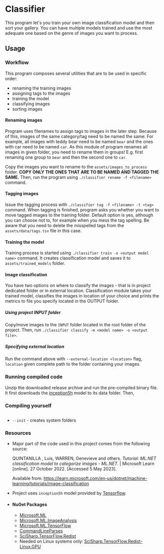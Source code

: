 # Classifier

This program let's you train your own image classification model and then sort your gallery.
You can have multiple models trained and use the most adequate one based on the genre of images you want to process.


## Usage

### Workflow

This program composes several utilities that are to be used in specific order:

- renaming the training images
- assigning tags to the images
- training the model
- classifying images
- sorting images

#### Renaming images

Program uses filenames to assign tags to images in the later step. Because of this, images of the same category/tag need to be named the same.
For example, all images with teddy bear need to be named `bear` and the ones with car need to be named `car`.
As this module of program renames all images in given folder, you need to rename them in groups! E.g. first renaming one group to `bear` and then the second one to `car`.

Copy the images you want to rename to the `assets/images_to_process` folder. **COPY ONLY THE ONES THAT ARE TO BE NAMED AND TAGGED THE SAME.**
Then, run the program using `./classifier rename -f <filename>` command.

#### Tagging images

Issue the tagging process with `./classifier tag -f <filename> -t <tag>` command. When tagging is finished, program asks you whether you want to move tagged
images to the training folder. Default option is yes, although you can choose not to, for example when you mess the tag spelling. Be aware that you need to delete
the misspelled tags from the `assets/data/tags.tsv` file in this case.

#### Training the model

Training process is started using `./classifier train -o <output model name>` command. It creates classification model and saves it to `assets/trained_models` folder.

#### Image classification 

You have two options on where to classify the images - that is in project dedicated folder or in external location.
Classification module takes your trained model, classifies the images in location of your choice and prints the metrics to file you specify located in
the OUTPUT folder.

##### Using project INPUT folder
Copy/move images to the `INPUT` folder located in the root folder of the project. Then, run `./classifier classify -m <model name> -o <output file>`.

##### Specifying external location
Run the command above with `--external-location <location>` flag, `location` given complete path to the folder containing your images.

### Running compiled code

Unzip the downloaded release archive and run the pre-compiled binary file.
It first downloads the [inception5h](https://storage.googleapis.com/download.tensorflow.org/models/inception5h.zip) model to its data folder.
Then, 

### Compiling yourself

##
- `--init` - creates system folders
### Resources

- Major part of the code used in this project comes from the following source:

    QUINTANILLA , Luis, WARREN, Genevieve and others. *Tutorial: ML.NET classification model to categorize images - ML.NET.* | Microsoft Learn [online]. 27 October 2022. [Accessed&nbsp;5&nbsp;May&nbsp;2023].

    Available from: https://learn.microsoft.com/en-us/dotnet/machine-learning/tutorials/image-classification

- Project uses `inception5h` model provided by [Tensorflow](https://www.tensorflow.org/).
- #### NuGet Packages
  - [Microsoft.ML](https://www.nuget.org/packages/Microsoft.ML)
  - [Microsoft.ML.ImageAnalysis](https://www.nuget.org/packages/Microsoft.ML.ImageAnalytics)
  - [Microsoft.ML.TensorFlow](https://www.nuget.org/packages/Microsoft.ML.TensorFlow)
  - [CommandLineParses](https://www.nuget.org/packages/CommandLineParser)
  - [SciSharp.TensorFlow.Redist](https://www.nuget.org/packages/SciSharp.TensorFlow.Redist)
  - Needed on Linux systems only: [SciSharp.TensorFlow.Redist-Linux.GPU](https://www.nuget.org/packages/SciSharp.TensorFlow.Redist-Linux-GPU)